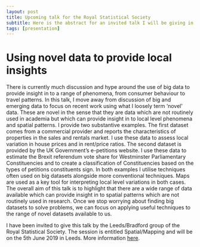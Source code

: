 ```yaml
---
layout: post
title: Upcoming talk for the Royal Statistical Society
subtitle: Here is the abstract for an invited talk I will be giving in Leeds
tags: [presentation]
---
```

# Using novel data to provide local insights

There is currently much discussion and hype around the use of big data to provide insight in to a range of phenomena, from consumer behaviour to travel patterns. In this talk, I move away from discussion of big and emerging data to focus on recent work using what I loosely term ‘novel’ data. These are novel in the sense that they are data which are not routinely used in academia but which can provide insight in to local level phenomena and spatial patterns. I provide two substantive examples. The first dataset comes from a commercial provider and reports the characteristics of properties in the sales and rentals market. I use these data to assess local variation in house prices and in rent/price ratios. The second dataset is provided by the UK Government’s e-petitions website. I use these data to estimate the Brexit referendum vote share for Westminster Parliamentary Constituencies and to create a classification of Constituencies based on the types of petitions constituents sign. In both examples I utilise techniques often used on big datasets alongside more conventional techniques. Maps are used as a key tool for interpreting local level variations in both cases. The overall aim of this talk is to highlight that there are a wide range of data available which can provide insight in to spatial patterns which are not routinely used in research. Once we stop worrying about finding big datasets to solve problems, we can focus on applying useful techniques to the range of novel datasets available to us.

I have been invited to give this talk by the Leeds/Bradford  group of the Royal Statistical Society. The session is entitled Spatial/Mapping and will be on the 5th June 2019 in Leeds. More information [here](https://sites.google.com/site/rssleedsbradford/home/meetingarchive/2018---2019/spatial-mapping).
